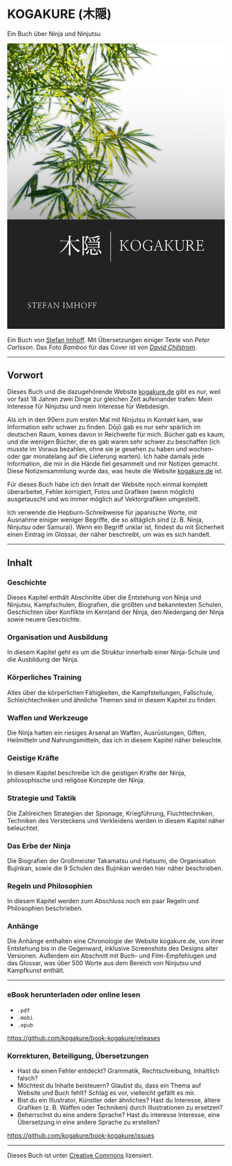 # KOGAKURE (木隠)

Ein Buch über Ninja und Ninjutsu

![木隠 \| KOGAKURE, ein Buch von Stefan Imhoff](cover_web.jpg)

Ein Buch von [Stefan Imhoff](https://stefanimhoff.de). Mit Übersetzungen einiger Texte von *Peter Carlsson*. Das Foto *Bamboo* für das Cover ist von [*David Chilstrom*](https://www.flickr.com/photos/chilstrom/299326607/).

---

## Vorwort

Dieses Buch und die dazugehörende Website [kogakure.de](https://kogakure.de) gibt es nur, weil vor fast 18 Jahren zwei Dinge zur gleichen Zeit aufeinander trafen: Mein Interesse für Ninjutsu und mein Interesse für Webdesign.

Als ich in den 90ern zum ersten Mal mit Ninjutsu in Kontakt kam, war Information sehr schwer zu finden. Dōjō gab es nur sehr spärlich im deutschen Raum, keines davon in Reichweite für mich. Bücher gab es kaum, und die wenigen Bücher, die es gab waren sehr schwer zu beschaffen (ich musste im Voraus bezahlen, ohne sie je gesehen zu haben und wochen- oder gar monatelang auf die Lieferung warten). Ich habe damals jede Information, die mir in die Hände fiel gesammelt und mir Notizen gemacht. Diese Notizensammlung wurde das, was heute die Website [kogakure.de](https://kogakure.de) ist.

Für dieses Buch habe ich den Inhalt der Website noch einmal komplett überarbeitet, Fehler korrigiert, Fotos und Grafiken (wenn möglich) ausgetauscht und wo immer möglich auf Vektorgrafiken umgestellt.

Ich verwende die Hepburn-Schreibweise für japanische Worte, mit Ausnahme einiger weniger Begriffe, die so alltäglich sind (z. B. Ninja, Ninjutsu oder Samurai). Wenn ein Begriff unklar ist, findest du mit Sicherheit einen Eintrag im Glossar, der näher beschreibt, um was es sich handelt.

---

## Inhalt

### Geschichte

Dieses Kapitel enthält Abschnitte über die Entstehung von Ninja und Ninjutsu, Kampfschulen, Biografien, die größten und bekanntesten Schulen, Geschichten über Konflikte im Kernland der Ninja, den Niedergang der Ninja sowie neuere Geschichte.

### Organisation und Ausbildung

In diesem Kapitel geht es um die Struktur innerhalb einer Ninja-Schule und die Ausbildung der Ninja.

### Körperliches Training

Alles über die körperlichen Fähigkeiten, die Kampfstellungen, Fallschule, Schleichtechniken und ähnliche Themen sind in diesem Kapitel zu finden.

### Waffen und Werkzeuge

Die Ninja hatten ein riesiges Arsenal an Waffen, Ausrüstungen, Giften, Heilmitteln und Nahrungsmitteln, das ich in diesem Kapitel näher beleuchte.

### Geistige Kräfte

In diesem Kapitel beschreibe ich die geistigen Kräfte der Ninja, philosophische und religöse Konzepte der Ninja.

### Strategie und Taktik

Die Zahlreichen Strategien der Spionage, Kriegführung, Fluchttechniken, Techniken des Versteckens und Verkleidens werden in diesem Kapitel näher beleuchtet.

### Das Erbe der Ninja

Die Biografien der Großmeister Takamatsu und Hatsumi, die Organisation Bujinkan, sowie die 9 Schulen des Bujinkan werden hier näher beschrieben.

### Regeln und Philosophien

In diesem Kapitel werden zum Abschluss noch ein paar Regeln und Philosophien beschrieben.

### Anhänge

Die Anhänge enthalten eine Chronologie der Website kogakure.de, von ihrer Entstehung bis in die Gegenward, inklusive Screenshots des Designs alter Versionen. Außerdem ein Abschnitt mit Buch- und Film-Empfehlugen und das Glossar, was über 500 Worte aus dem Bereich von Ninjutsu und Kampfkunst enthält.

---

### eBook herunterladen oder online lesen

-   `.pdf`
-   `.mobi`
-   `.epub`

<https://github.com/kogakure/book-kogakure/releases>

### Korrekturen, Beteiligung, Übersetzungen

-   Hast du einen Fehler entdeckt? Grammatik, Rechtschreibung, Inhaltlich falsch?
-   Möchtest du Inhalte beisteuern? Glaubst du, dass ein Thema auf Website und Buch fehlt? Schlag es vor, vielleicht gefällt es mir.
-   Bist du ein Illustrator, Künstler oder ähnliches? Hast du Interesse, ältere Grafiken (z. B. Waffen oder Techniken) durch Illustrationen zu ersetzen?
-   Beherrschst du eine andere Sprache? Hast du interesse Interesse, eine Übersetzung in eine andere Sprache zu erstellen?

<https://github.com/kogakure/book-kogakure/issues>

---

Dieses Buch ist unter [Creative Commons](https://creativecommons.org/licenses/by-nc/4.0/deed.de) lizensiert.

